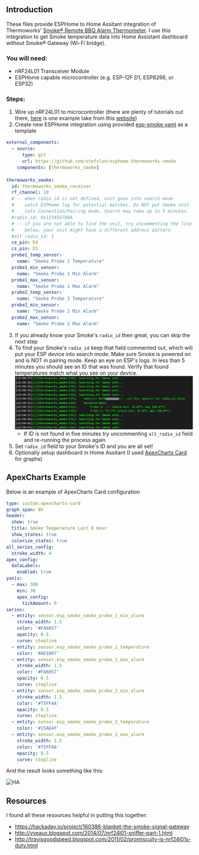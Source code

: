 ## Introduction

These files provide ESPHome to Home Assitant integration of Thermoworks' [Smoke® Remote BBQ Alarm Thermometer](https://www.thermoworks.com/smoke/). I use this integration to get Smoke temperature data into Home Assistant dashboard without Smoke® Gateway (Wi-Fi bridge).

### You will need:
- nRF24L01 Transceiver Module
- ESPHome capable microcontroller (e.g. ESP-12F D1, ESP8266, or ESP32)

### Steps:
1. Wire up nRF24L01 to microcontroller (there are plenty of tutorials out there, [here](https://github.com/stefslon/esphome-thermoworks-smoke/blob/main/imgs/Wiring.png) is one example take from this [website](https://projecthub.arduino.cc/tmekinyan/how-to-use-the-nrf24l01-module-with-arduino-813957))
2. Create new ESPHome integration using provided [esp-smoke.yaml](esp-smoke.yaml) as a template 
```yaml
external_components:
  - source:
      type: git
      url: https://github.com/stefslon/esphome-thermoworks-smoke
    components: [thermoworks_smoke]

thermoworks_smoke:
  id: thermoworks_smoke_receiver
  rf_channel: 10
  # -- when radio_id is not defined, unit goes into search mode
  #    watch ESPHome log for potential matches. Do NOT put Smoke unit
  #    into Connection/Pairing mode. Search may take up to 5 minutes.
  #radio_id: 0x123456789A 
  # -- if you are not able to find the unit, try uncommenting the line
  #    below, your unit might have a different address pattern
  #alt_radio_id: 1
  ce_pin: D4
  cs_pin: D1
  probe1_temp_sensor:
    name: "Smoke Probe 1 Temperature"
  probe1_min_sensor:
    name: "Smoke Probe 1 Min Alarm"
  probe1_max_sensor:
    name: "Smoke Probe 1 Max Alarm"
  probe2_temp_sensor:
    name: "Smoke Probe 2 Temperature"
  probe2_min_sensor:
    name: "Smoke Probe 2 Min Alarm"
  probe2_max_sensor:
    name: "Smoke Probe 2 Max Alarm"
```
3. If you already know your Smoke's `radio_id` then great, you can skip the next step 
4. To find your Smoke's `radio_id` keep that field commented out, which will put your ESP device into search mode. Make sure Smoke is powered on and is NOT in pairing mode. Keep an eye on ESP's logs. In less than 5 minutes you should see an ID that was found. Verify that found temperatures match what you see on your device.
![ID Found](https://github.com/stefslon/esphome-thermoworks-smoke/blob/main/imgs/Found.png)
    - If ID is not found in five minutes try uncommenting `alt_radio_id` field and re-running the process again
5. Set `radio_id` field to your Smoke's ID and you are all set!
6. Optionally setup dashboard in Home Assitant (I used [ApexCharts Card](https://github.com/RomRider/apexcharts-card) for graphs)

## ApexCharts Example
Below is an example of ApexCharts Card configuration

```yaml
type: custom:apexcharts-card
graph_span: 8h
header:
  show: true
  title: Smoke Temperature Last 8 Hour
  show_states: true
  colorize_states: true
all_series_config:
  stroke_width: 4
apex_config:
  dataLabels:
    enabled: true
yaxis:
  - max: 300
    min: 30
    apex_config:
      tickAmount: 9
series:
  - entity: sensor.esp_smoke_smoke_probe_1_min_alarm
    stroke_width: 1.5
    color: '#FA6057'
    opacity: 0.5
    curve: stepline
  - entity: sensor.esp_smoke_smoke_probe_1_temperature
    color: '#AD1007'
  - entity: sensor.esp_smoke_smoke_probe_1_max_alarm
    stroke_width: 1.5
    color: '#FA6057'
    opacity: 0.5
    curve: stepline
  - entity: sensor.esp_smoke_smoke_probe_2_min_alarm
    stroke_width: 1.5
    color: '#75FFAA'
    opacity: 0.5
    curve: stepline
  - entity: sensor.esp_smoke_smoke_probe_2_temperature
    color: '#15AD4F'
  - entity: sensor.esp_smoke_smoke_probe_2_max_alarm
    stroke_width: 1.5
    color: '#75FFAA'
    opacity: 0.5
    curve: stepline
```

And the result looks something like this:

![HA](https://github.com/stefslon/esphome-thermoworks-smoke/blob/main/imgs/HA.png)



## Resources

I found all these resources helpful in putting this together:

- https://hackaday.io/project/160386-blanket-the-smoke-signal-gateway
- http://yveaux.blogspot.com/2014/07/nrf24l01-sniffer-part-1.html
- http://travisgoodspeed.blogspot.com/2011/02/promiscuity-is-nrf24l01s-duty.html

